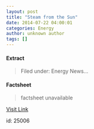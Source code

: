 ```yaml
---
layout: post
title: "Steam from the Sun"
date: 2014-07-22 04:00:01
categories: Energy
author: unknown author
tags: []
---
```



#### Extract
>Filed under: Energy News...

#### Factsheet
>factsheet unavailable

[Visit Link](http://theenergycollective.com/energyatmit/438941/steam-sun)

id:   25006
